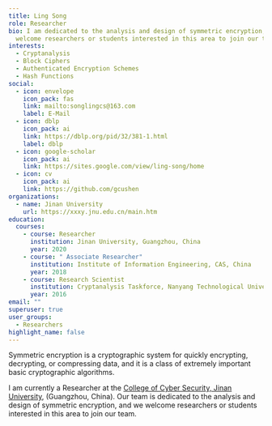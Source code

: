```yaml
---
title: Ling Song
role: Researcher
bio: I am dedicated to the analysis and design of symmetric encryption, and we
  welcome researchers or students interested in this area to join our team.
interests:
  - Cryptanalysis
  - Block Ciphers
  - Authenticated Encryption Schemes
  - Hash Functions
social:
  - icon: envelope
    icon_pack: fas
    link: mailto:songlingcs@163.com
    label: E-Mail
  - icon: dblp
    icon_pack: ai
    link: https://dblp.org/pid/32/381-1.html
    label: dblp
  - icon: google-scholar
    icon_pack: ai
    link: https://sites.google.com/view/ling-song/home
  - icon: cv
    icon_pack: ai
    link: https://github.com/gcushen
organizations:
  - name: Jinan University
    url: https://xxxy.jnu.edu.cn/main.htm
education:
  courses:
    - course: Researcher
      institution: Jinan University, Guangzhou, China
      year: 2020
    - course: " Associate Researcher"
      institution: Institute of Information Engineering, CAS, China
      year: 2018
    - course: Research Scientist
      institution: Cryptanalysis Taskforce, Nanyang Technological University, Singapore
      year: 2016
email: ""
superuser: true
user_groups:
  - Researchers
highlight_name: false
---
```

Symmetric encryption is a cryptographic system for quickly encrypting, decrypting, or compressing data, and it is a class of extremely important basic cryptographic algorithms. 

I am currently a Researcher at the [College of Cyber Security, Jinan University](https://xxxy.jnu.edu.cn/main.htm), (Guangzhou, China). Our team is dedicated to the analysis and design of symmetric encryption, and we welcome researchers or students interested in this area to join our team.